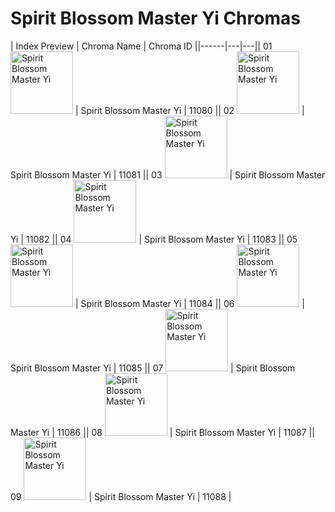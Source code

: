 # Spirit Blossom Master Yi Chromas

| Index  Preview | Chroma Name | Chroma ID ||------|---|---|| 01  <img src='https://raw.communitydragon.org/latest/plugins/rcp-be-lol-game-data/global/default/v1/champion-chroma-images/11/11080.png' alt='Spirit Blossom Master Yi' width='100'> | Spirit Blossom Master Yi | 11080 || 02  <img src='https://raw.communitydragon.org/latest/plugins/rcp-be-lol-game-data/global/default/v1/champion-chroma-images/11/11081.png' alt='Spirit Blossom Master Yi' width='100'> | Spirit Blossom Master Yi | 11081 || 03  <img src='https://raw.communitydragon.org/latest/plugins/rcp-be-lol-game-data/global/default/v1/champion-chroma-images/11/11082.png' alt='Spirit Blossom Master Yi' width='100'> | Spirit Blossom Master Yi | 11082 || 04  <img src='https://raw.communitydragon.org/latest/plugins/rcp-be-lol-game-data/global/default/v1/champion-chroma-images/11/11083.png' alt='Spirit Blossom Master Yi' width='100'> | Spirit Blossom Master Yi | 11083 || 05  <img src='https://raw.communitydragon.org/latest/plugins/rcp-be-lol-game-data/global/default/v1/champion-chroma-images/11/11084.png' alt='Spirit Blossom Master Yi' width='100'> | Spirit Blossom Master Yi | 11084 || 06  <img src='https://raw.communitydragon.org/latest/plugins/rcp-be-lol-game-data/global/default/v1/champion-chroma-images/11/11085.png' alt='Spirit Blossom Master Yi' width='100'> | Spirit Blossom Master Yi | 11085 || 07  <img src='https://raw.communitydragon.org/latest/plugins/rcp-be-lol-game-data/global/default/v1/champion-chroma-images/11/11086.png' alt='Spirit Blossom Master Yi' width='100'> | Spirit Blossom Master Yi | 11086 || 08  <img src='https://raw.communitydragon.org/latest/plugins/rcp-be-lol-game-data/global/default/v1/champion-chroma-images/11/11087.png' alt='Spirit Blossom Master Yi' width='100'> | Spirit Blossom Master Yi | 11087 || 09  <img src='https://raw.communitydragon.org/latest/plugins/rcp-be-lol-game-data/global/default/v1/champion-chroma-images/11/11088.png' alt='Spirit Blossom Master Yi' width='100'> | Spirit Blossom Master Yi | 11088 |